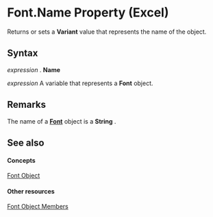 
# Font.Name Property (Excel)

Returns or sets a  **Variant** value that represents the name of the object.


## Syntax

 _expression_ . **Name**

 _expression_ A variable that represents a **Font** object.


## Remarks

The name of a  **[Font](f4788ba4-1c4c-2f03-4d73-194bc9316825.md)** object is a **String** .


## See also


#### Concepts


[Font Object](f4788ba4-1c4c-2f03-4d73-194bc9316825.md)
#### Other resources


[Font Object Members](537d89ae-59c5-0420-029a-32a2c385f02c.md)
